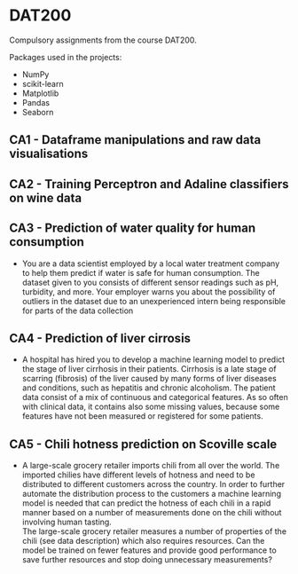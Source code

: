 # DAT200

Compulsory assignments from the course DAT200. 

Packages used in the projects: 
- NumPy
- scikit-learn
- Matplotlib
- Pandas
- Seaborn


## CA1 - Dataframe manipulations and raw data visualisations

## CA2 - Training Perceptron and Adaline classifiers on wine data

## CA3 - Prediction of water quality for human consumption
- You are a data scientist employed by a local water treatment company to help them predict if water is safe for human consumption. The dataset given to you consists of different sensor readings such as pH, turbidity, and more. Your employer warns you about the possibility of outliers in the dataset due to an unexperienced intern being responsible for parts of the data collection


## CA4 - Prediction of liver cirrosis
- A hospital has hired you to develop a machine learning model to predict the stage of liver cirrhosis in their patients. Cirrhosis is a late stage of scarring (fibrosis) of the liver caused by many forms of liver diseases and conditions, such as hepatitis and chronic alcoholism. The patient data consist of a mix of continuous and categorical features. As so often with clinical data, it contains also some missing values, because some features have not been measured or registered for some patients. 

## CA5 - Chili hotness prediction on Scoville scale
- A large-scale grocery retailer imports chili from all over the world. The imported chilies have different levels of hotness and need to be distributed to different customers across the country. In order to further automate the distribution process to the customers a machine learning model is needed that can predict the hotness of each chili in a rapid manner based on a number of measurements done on the chili without involving human tasting.  
The large-scale grocery retailer measures a number of properties of the chili (see data description) which also requires resources. Can the model be trained on fewer features and provide good performance to save further resources and stop doing unnecessary measurements?
